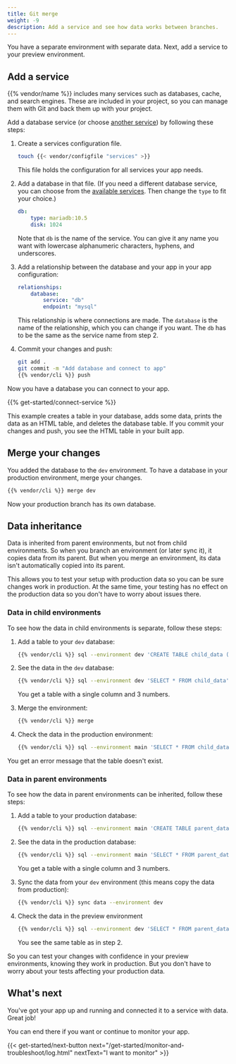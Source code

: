 ```yaml
---
title: Git merge
weight: -9
description: Add a service and see how data works between branches.
---
```


You have a separate environment with separate data.
Next, add a service to your preview environment.

## Add a service

{{% vendor/name %}} includes many services such as databases, cache, and search engines.
These are included in your project, so you can manage them with Git and back them up with your project.

Add a database service (or choose [another service](../../add-services/_index.md)) by following these steps:

1. Create a services configuration file.

   ```bash
   touch {{< vendor/configfile "services" >}}
   ```

   This file holds the configuration for all services your app needs.

2. Add a database in that file.
   (If you need a different database service, you can choose from the [available services](../../add-services/_index.md#available-services).
   Then change the `type` to fit your choice.)

   ```yaml {configFile="services"}
   db:
       type: mariadb:10.5
       disk: 1024
   ```

   Note that `db` is the name of the service.
   You can give it any name you want with lowercase alphanumeric characters, hyphens, and underscores.

3. Add a relationship between the database and your app in your app configuration:

   ```yaml {configFile="app"}
   relationships:
       database:
           service: "db"
           endpoint: "mysql"
   ```

   This relationship is where connections are made.
   The `database` is the name of the relationship, which you can change if you want.
   The `db` has to be the same as the service name from step 2.

4. Commit your changes and push:

   ```bash
   git add .
   git commit -m "Add database and connect to app"
   {{% vendor/cli %}} push
   ```

Now you have a database you can connect to your app.

{{% get-started/connect-service %}}

This example creates a table in your database, adds some data, prints the data as an HTML table,
and deletes the database table.
If you commit your changes and push, you see the HTML table in your built app.

## Merge your changes

You added the database to the `dev` environment.
To have a database in your production environment, merge your changes.

```bash
{{% vendor/cli %}} merge dev
```

Now your production branch has its own database.

## Data inheritance

Data is inherited from parent environments, but not from child environments.
So when you branch an environment (or later sync it), it copies data from its parent.
But when you merge an environment, its data isn't automatically copied into its parent.

This allows you to test your setup with production data so you can be sure changes work in production.
At the same time, your testing has no effect on the production data so you don't have to worry about issues there.

### Data in child environments

To see how the data in child environments is separate, follow these steps:

1. Add a table to your `dev` database:

   ```bash
   {{% vendor/cli %}} sql --environment dev 'CREATE TABLE child_data (a int); INSERT INTO child_data(a) VALUES (1), (2), (3);'
   ```

2. See the data in the `dev` database:

   ```bash
   {{% vendor/cli %}} sql --environment dev 'SELECT * FROM child_data'
   ```

   You get a table with a single column and 3 numbers.

3. Merge the environment:

   ```bash
   {{% vendor/cli %}} merge
   ```

4. Check the data in the production environment:

   ```bash
   {{% vendor/cli %}} sql --environment main 'SELECT * FROM child_data'
   ```

You get an error message that the table doesn't exist.

### Data in parent environments

To see how the data in parent environments can be inherited, follow these steps:

1. Add a table to your production database:

   ```bash
   {{% vendor/cli %}} sql --environment main 'CREATE TABLE parent_data (a int); INSERT INTO parent_data(a) VALUES (1), (2), (3);'
   ```

2. See the data in the production database:

   ```bash
   {{% vendor/cli %}} sql --environment main 'SELECT * FROM parent_data'
   ```

   You get a table with a single column and 3 numbers.

3. Sync the data from your `dev` environment (this means copy the data from production):

   ```bash
   {{% vendor/cli %}} sync data --environment dev
   ```

4. Check the data in the preview environment

   ```bash
   {{% vendor/cli %}} sql --environment dev 'SELECT * FROM parent_data'
   ```

   You see the same table as in step 2.

So you can test your changes with confidence in your preview environments, knowing they work in production.
But you don't have to worry about your tests affecting your production data.

## What's next

You've got your app up and running and connected it to a service with data.
Great job!

You can end there if you want or continue to monitor your app.

{{< get-started/next-button next="/get-started/monitor-and-troubleshoot/log.html" nextText="I want to monitor" >}}
